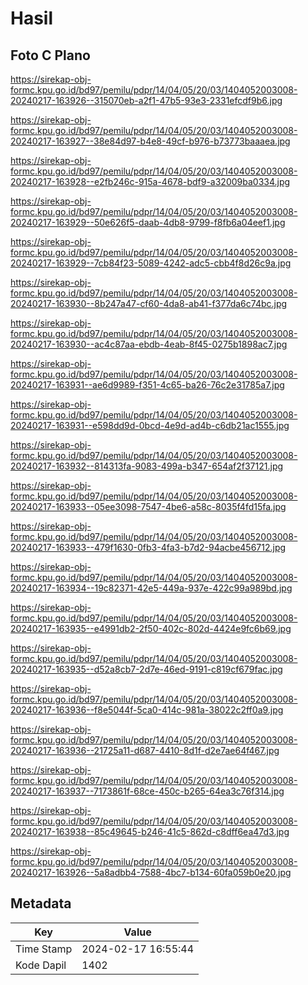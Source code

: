 # Hasil

## Foto C Plano

https://sirekap-obj-formc.kpu.go.id/bd97/pemilu/pdpr/14/04/05/20/03/1404052003008-20240217-163926--315070eb-a2f1-47b5-93e3-2331efcdf9b6.jpg

https://sirekap-obj-formc.kpu.go.id/bd97/pemilu/pdpr/14/04/05/20/03/1404052003008-20240217-163927--38e84d97-b4e8-49cf-b976-b73773baaaea.jpg

https://sirekap-obj-formc.kpu.go.id/bd97/pemilu/pdpr/14/04/05/20/03/1404052003008-20240217-163928--e2fb246c-915a-4678-bdf9-a32009ba0334.jpg

https://sirekap-obj-formc.kpu.go.id/bd97/pemilu/pdpr/14/04/05/20/03/1404052003008-20240217-163929--50e626f5-daab-4db8-9799-f8fb6a04eef1.jpg

https://sirekap-obj-formc.kpu.go.id/bd97/pemilu/pdpr/14/04/05/20/03/1404052003008-20240217-163929--7cb84f23-5089-4242-adc5-cbb4f8d26c9a.jpg

https://sirekap-obj-formc.kpu.go.id/bd97/pemilu/pdpr/14/04/05/20/03/1404052003008-20240217-163930--8b247a47-cf60-4da8-ab41-f377da6c74bc.jpg

https://sirekap-obj-formc.kpu.go.id/bd97/pemilu/pdpr/14/04/05/20/03/1404052003008-20240217-163930--ac4c87aa-ebdb-4eab-8f45-0275b1898ac7.jpg

https://sirekap-obj-formc.kpu.go.id/bd97/pemilu/pdpr/14/04/05/20/03/1404052003008-20240217-163931--ae6d9989-f351-4c65-ba26-76c2e31785a7.jpg

https://sirekap-obj-formc.kpu.go.id/bd97/pemilu/pdpr/14/04/05/20/03/1404052003008-20240217-163931--e598dd9d-0bcd-4e9d-ad4b-c6db21ac1555.jpg

https://sirekap-obj-formc.kpu.go.id/bd97/pemilu/pdpr/14/04/05/20/03/1404052003008-20240217-163932--814313fa-9083-499a-b347-654af2f37121.jpg

https://sirekap-obj-formc.kpu.go.id/bd97/pemilu/pdpr/14/04/05/20/03/1404052003008-20240217-163933--05ee3098-7547-4be6-a58c-8035f4fd15fa.jpg

https://sirekap-obj-formc.kpu.go.id/bd97/pemilu/pdpr/14/04/05/20/03/1404052003008-20240217-163933--479f1630-0fb3-4fa3-b7d2-94acbe456712.jpg

https://sirekap-obj-formc.kpu.go.id/bd97/pemilu/pdpr/14/04/05/20/03/1404052003008-20240217-163934--19c82371-42e5-449a-937e-422c99a989bd.jpg

https://sirekap-obj-formc.kpu.go.id/bd97/pemilu/pdpr/14/04/05/20/03/1404052003008-20240217-163935--e4991db2-2f50-402c-802d-4424e9fc6b69.jpg

https://sirekap-obj-formc.kpu.go.id/bd97/pemilu/pdpr/14/04/05/20/03/1404052003008-20240217-163935--d52a8cb7-2d7e-46ed-9191-c819cf679fac.jpg

https://sirekap-obj-formc.kpu.go.id/bd97/pemilu/pdpr/14/04/05/20/03/1404052003008-20240217-163936--f8e5044f-5ca0-414c-981a-38022c2ff0a9.jpg

https://sirekap-obj-formc.kpu.go.id/bd97/pemilu/pdpr/14/04/05/20/03/1404052003008-20240217-163936--21725a11-d687-4410-8d1f-d2e7ae64f467.jpg

https://sirekap-obj-formc.kpu.go.id/bd97/pemilu/pdpr/14/04/05/20/03/1404052003008-20240217-163937--7173861f-68ce-450c-b265-64ea3c76f314.jpg

https://sirekap-obj-formc.kpu.go.id/bd97/pemilu/pdpr/14/04/05/20/03/1404052003008-20240217-163938--85c49645-b246-41c5-862d-c8dff6ea47d3.jpg

https://sirekap-obj-formc.kpu.go.id/bd97/pemilu/pdpr/14/04/05/20/03/1404052003008-20240217-163926--5a8adbb4-7588-4bc7-b134-60fa059b0e20.jpg


## Metadata

| Key        | Value               |
| ---------- | ------------------- |
| Time Stamp | 2024-02-17 16:55:44 |
| Kode Dapil | 1402                |




